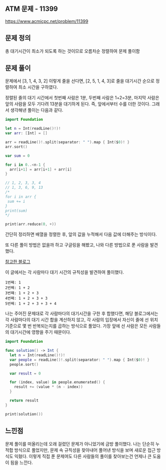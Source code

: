## ATM 문제 - 11399

https://www.acmicpc.net/problem/11399

## 문제 정의

총 대기시간이 최소가 되도록 하는 것이므로 오름차순 정렬하여 문제 풀이함

## 문제 풀이

문제에서 [3, 1, 4, 3, 2] 이렇게 줄을 선다면, [2, 5, 1, 4, 3]로 줄을 대기시간 순으로 정렬하여 최소 시간을 구하였다. 

정렬된 줄의 대기 시간에서 첫번째 사람은 1분, 두번째 사람은 1+2=3분, 마지막 사람은 앞의 사람을 모두 기다려 13분을 대기하게 된다. 즉, 앞에서부터 수를 더한 것이다. 그래서 생각해낸 풀이는 다음과 같다.

```swift 
import Foundation

let n = Int(readLine()!)!
var arr: [Int] = []

arr = readLine()!.split(separator: " ").map { Int($0)! }
arr.sort()

var sum = 0

for i in 0..<n-1 {
  arr[i+1] = arr[i+1] + arr[i]
}

// 1, 2, 3, 3, 4 
// 1, 3, 6, 9, 13
/*
for i in arr {
 sum += i 
}
print(sum)
*/

print(arr.reduce(0, +))
```
간단히 정리하면 배열을 정렬한 후, 앞의 값을 누적해서 다음 값에 더해주는 방식이다.

또 다른 풀이 방법은 없을까 하고 구글링을 해봤고, 나와 다른 방법으로 푼 사람을 발견했다.

[참고한 블로그](https://icksw.tistory.com/74)

이 글에서는 각 사람마다 대기 시간의 규칙성을 발견하여 풀이했다.

```
1번째: 1
2번째: 1 + 2
3번쨰: 1 + 2 + 3
4번째: 1 + 2 + 3 + 3
5번째: 1 + 2 + 3 + 3 + 4
```

나는 주어진 문제대로 각 사람마다의 대기시간을 구한 후 합했다면, 해당 블로그에서는 각 사람마다의 대기 시간 합을 계산하지 않고, 각 사람의 입장에서 자신이 줄에 선 위치 기준으로 몇 번 반복되는지를 곱하는 방식으로 풀었다. 가장 앞에 선 사람은 모든 사람들의 대기시간에 영향을 주기 때문이다.

```swift
import Foundation

func solution() -> Int {
  let n = Int(readLine()!)!
  var people = readLine()!.split(separator: " ").map { Int($0)! }
  people.sort()

  var result = 0

  for (index, value) in people.enumerated() {
    result += (value * (n - index))
  }

  return result
}

print(solution())
```

## 느낀점

문제 풀이를 떠올리는데 오래 걸렸던 문제가 아니었기에 금방 풀이했다. 나는 단순히 누적합 방식으로 풀었지만, 문제 속 규칙성을 찾아내어 풀어낸 방식을 보며 새로운 접근 방식도 익혔다. 이렇게 직접 푼 문제여도 다른 사람들의 풀이를 찾아보는건 언제나 큰 도움이 됨을 느낀다.